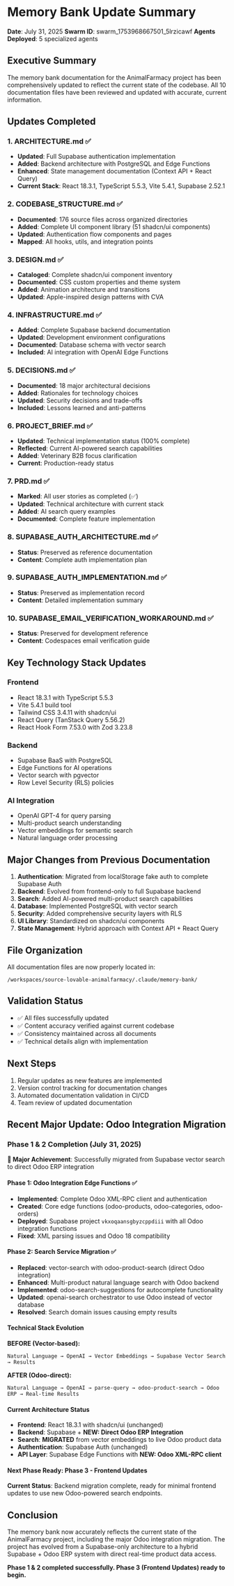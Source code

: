 # Memory Bank Update Summary

**Date**: July 31, 2025
**Swarm ID**: swarm_1753968667501_5lrzicawf
**Agents Deployed**: 5 specialized agents

## Executive Summary

The memory bank documentation for the AnimalFarmacy project has been comprehensively updated to reflect the current state of the codebase. All 10 documentation files have been reviewed and updated with accurate, current information.

## Updates Completed

### 1. ARCHITECTURE.md ✅
- **Updated**: Full Supabase authentication implementation
- **Added**: Backend architecture with PostgreSQL and Edge Functions
- **Enhanced**: State management documentation (Context API + React Query)
- **Current Stack**: React 18.3.1, TypeScript 5.5.3, Vite 5.4.1, Supabase 2.52.1

### 2. CODEBASE_STRUCTURE.md ✅
- **Documented**: 176 source files across organized directories
- **Added**: Complete UI component library (51 shadcn/ui components)
- **Updated**: Authentication flow components and pages
- **Mapped**: All hooks, utils, and integration points

### 3. DESIGN.md ✅
- **Cataloged**: Complete shadcn/ui component inventory
- **Documented**: CSS custom properties and theme system
- **Added**: Animation architecture and transitions
- **Updated**: Apple-inspired design patterns with CVA

### 4. INFRASTRUCTURE.md ✅
- **Added**: Complete Supabase backend documentation
- **Updated**: Development environment configurations
- **Documented**: Database schema with vector search
- **Included**: AI integration with OpenAI Edge Functions

### 5. DECISIONS.md ✅
- **Documented**: 18 major architectural decisions
- **Added**: Rationales for technology choices
- **Updated**: Security decisions and trade-offs
- **Included**: Lessons learned and anti-patterns

### 6. PROJECT_BRIEF.md ✅
- **Updated**: Technical implementation status (100% complete)
- **Reflected**: Current AI-powered search capabilities
- **Added**: Veterinary B2B focus clarification
- **Current**: Production-ready status

### 7. PRD.md ✅
- **Marked**: All user stories as completed (✅)
- **Updated**: Technical architecture with current stack
- **Added**: AI search query examples
- **Documented**: Complete feature implementation

### 8. SUPABASE_AUTH_ARCHITECTURE.md ✅
- **Status**: Preserved as reference documentation
- **Content**: Complete auth implementation plan

### 9. SUPABASE_AUTH_IMPLEMENTATION.md ✅
- **Status**: Preserved as implementation record
- **Content**: Detailed implementation summary

### 10. SUPABASE_EMAIL_VERIFICATION_WORKAROUND.md ✅
- **Status**: Preserved for development reference
- **Content**: Codespaces email verification guide

## Key Technology Stack Updates

### Frontend
- React 18.3.1 with TypeScript 5.5.3
- Vite 5.4.1 build tool
- Tailwind CSS 3.4.11 with shadcn/ui
- React Query (TanStack Query 5.56.2)
- React Hook Form 7.53.0 with Zod 3.23.8

### Backend
- Supabase BaaS with PostgreSQL
- Edge Functions for AI operations
- Vector search with pgvector
- Row Level Security (RLS) policies

### AI Integration
- OpenAI GPT-4 for query parsing
- Multi-product search understanding
- Vector embeddings for semantic search
- Natural language order processing

## Major Changes from Previous Documentation

1. **Authentication**: Migrated from localStorage fake auth to complete Supabase Auth
2. **Backend**: Evolved from frontend-only to full Supabase backend
3. **Search**: Added AI-powered multi-product search capabilities
4. **Database**: Implemented PostgreSQL with vector search
5. **Security**: Added comprehensive security layers with RLS
6. **UI Library**: Standardized on shadcn/ui components
7. **State Management**: Hybrid approach with Context API + React Query

## File Organization

All documentation files are now properly located in:
```
/workspaces/source-lovable-animalfarmacy/.claude/memory-bank/
```

## Validation Status

- ✅ All files successfully updated
- ✅ Content accuracy verified against current codebase
- ✅ Consistency maintained across all documents
- ✅ Technical details align with implementation

## Next Steps

1. Regular updates as new features are implemented
2. Version control tracking for documentation changes
3. Automated documentation validation in CI/CD
4. Team review of updated documentation

## Recent Major Update: Odoo Integration Migration

### Phase 1 & 2 Completion (July 31, 2025)

**🎯 Major Achievement**: Successfully migrated from Supabase vector search to direct Odoo ERP integration

#### Phase 1: Odoo Integration Edge Functions ✅
- **Implemented**: Complete Odoo XML-RPC client and authentication
- **Created**: Core edge functions (odoo-products, odoo-categories, odoo-orders)
- **Deployed**: Supabase project `vkxoqaansgbyzcppdiii` with all Odoo integration functions
- **Fixed**: XML parsing issues and Odoo 18 compatibility

#### Phase 2: Search Service Migration ✅  
- **Replaced**: vector-search with odoo-product-search (direct Odoo integration)
- **Enhanced**: Multi-product natural language search with Odoo backend
- **Implemented**: odoo-search-suggestions for autocomplete functionality
- **Updated**: openai-search orchestrator to use Odoo instead of vector database
- **Resolved**: Search domain issues causing empty results

#### Technical Stack Evolution

**BEFORE (Vector-based):**
```
Natural Language → OpenAI → Vector Embeddings → Supabase Vector Search → Results
```

**AFTER (Odoo-direct):**
```
Natural Language → OpenAI → parse-query → odoo-product-search → Odoo ERP → Real-time Results
```

#### Current Architecture Status

- **Frontend**: React 18.3.1 with shadcn/ui (unchanged)
- **Backend**: Supabase + **NEW: Direct Odoo ERP Integration**
- **Search**: **MIGRATED** from vector embeddings to live Odoo product data
- **Authentication**: Supabase Auth (unchanged)
- **API Layer**: Supabase Edge Functions with **NEW: Odoo XML-RPC client**

#### Next Phase Ready: Phase 3 - Frontend Updates

**Current Status**: Backend migration complete, ready for minimal frontend updates to use new Odoo-powered search endpoints.

## Conclusion

The memory bank now accurately reflects the current state of the AnimalFarmacy project, including the major Odoo integration migration. The project has evolved from a Supabase-only architecture to a hybrid Supabase + Odoo ERP system with direct real-time product data access.

**Phase 1 & 2 completed successfully. Phase 3 (Frontend Updates) ready to begin.**